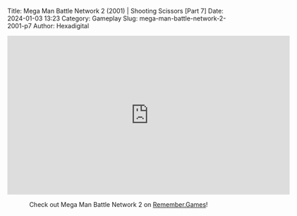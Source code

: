Title: Mega Man Battle Network 2 (2001) | Shooting Scissors [Part 7]
Date: 2024-01-03 13:23
Category: Gameplay
Slug: mega-man-battle-network-2-2001-p7
Author: Hexadigital

<center><iframe src="https://www.youtube.com/embed/BqrHzD7DXUQ?feature=oembed" allow="accelerometer; autoplay; encrypted-media; gyroscope; picture-in-picture" width="640" height="360" frameborder="0"></iframe>

Check out Mega Man Battle Network 2 on [Remember.Games](https://remember.games/game/2244/mega-man-battle-network-2/)!</center>
